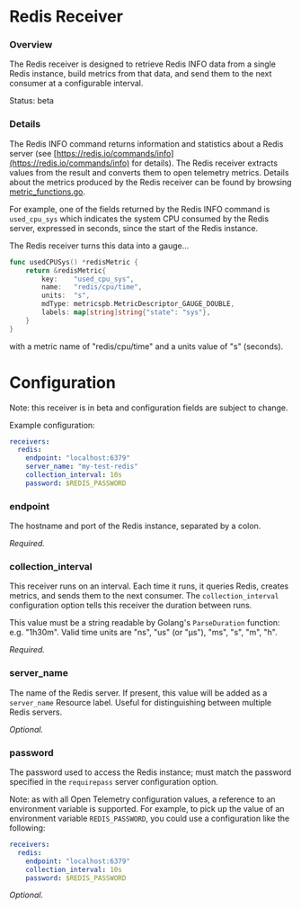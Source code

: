 # Redis Receiver

### Overview

The Redis receiver is designed to retrieve Redis INFO data from a single Redis
instance, build metrics from that data, and send them to the next consumer at a
configurable interval.

Status: beta

### Details

The Redis INFO command returns information and statistics about a Redis
server (see [https://redis.io/commands/info](https://redis.io/commands/info) for
details). The Redis receiver extracts values from the result and converts them to open
telemetry metrics. Details about the metrics produced by the Redis receiver
can be found by browsing [metric_functions.go](metric_functions.go).

For example, one of the fields returned by the Redis INFO command is
`used_cpu_sys` which indicates the system CPU consumed by the Redis server,
expressed in seconds, since the start of the Redis instance.

The Redis receiver turns this data into a gauge...

```go
func usedCPUSys() *redisMetric {
	return &redisMetric{
		key:    "used_cpu_sys",
		name:   "redis/cpu/time",
		units:  "s",
		mdType: metricspb.MetricDescriptor_GAUGE_DOUBLE,
		labels: map[string]string{"state": "sys"},
	}
}
```

with a metric name of "redis/cpu/time" and a units value of "s" (seconds).

# Configuration

Note: this receiver is in beta and configuration fields are subject to change.

Example configuration:

```yaml
receivers:
  redis:
    endpoint: "localhost:6379"
    server_name: "my-test-redis"
    collection_interval: 10s
    password: $REDIS_PASSWORD
```

### endpoint

The hostname and port of the Redis instance, separated by a colon.

_Required._

### collection_interval

This receiver runs on an interval. Each time it runs, it queries Redis, creates
metrics, and sends them to the next consumer. The `collection_interval`
configuration option tells this receiver the duration between runs.

This value must be a string readable by Golang's `ParseDuration` function:
e.g. "1h30m". Valid time units are "ns", "us" (or "µs"), "ms", "s", "m", "h".

_Required._

### server_name

The name of the Redis server. If present, this value will be added as a
`server_name` Resource label. Useful for distinguishing between multiple
Redis servers.

_Optional._

### password

The password used to access the Redis instance; must match the password
specified in the `requirepass` server configuration option.

Note: as with all Open Telemetry configuration values, a reference to an
environment variable is supported. For example, to pick up the value of
an environment variable `REDIS_PASSWORD`, you could use a configuration like
the following:

```yaml
receivers:
  redis:
    endpoint: "localhost:6379"
    collection_interval: 10s
    password: $REDIS_PASSWORD
```

_Optional._
